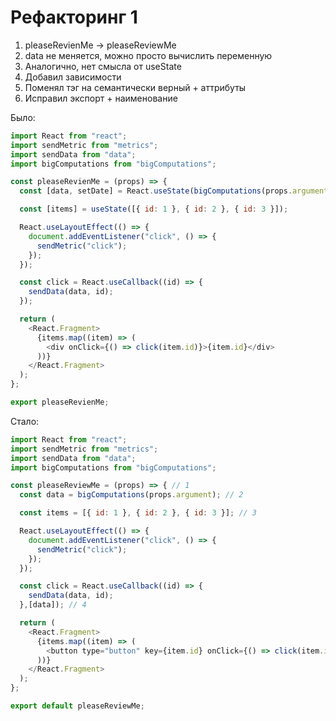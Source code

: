 # Рефакторинг 1

1. pleaseRevienMe -> pleaseReviewMe
2. data не меняется, можно просто вычислить переменную
3. Аналогично, нет смысла от useState
4. Добавил зависимости
5. Поменял тэг на семантически верный + аттрибуты
6. Исправил экспорт + наименование

Было:
```js
import React from "react";
import sendMetric from "metrics";
import sendData from "data";
import bigComputations from "bigComputations";

const pleaseRevienMe = (props) => {
  const [data, setDate] = React.useState(bigComputations(props.argument));

  const [items] = useState([{ id: 1 }, { id: 2 }, { id: 3 }]);

  React.useLayoutEffect(() => {
    document.addEventListener("click", () => {
      sendMetric("click");
    });
  });

  const click = React.useCallback((id) => {
    sendData(data, id);
  });

  return (
    <React.Fragment>
      {items.map((item) => (
        <div onClick={() => click(item.id)}>{item.id}</div>
      ))}
    </React.Fragment>
  );
};

export pleaseRevienMe;
```

Стало:
```js
import React from "react";
import sendMetric from "metrics";
import sendData from "data";
import bigComputations from "bigComputations";

const pleaseReviewMe = (props) => { // 1
  const data = bigComputations(props.argument); // 2

  const items = [{ id: 1 }, { id: 2 }, { id: 3 }]; // 3

  React.useLayoutEffect(() => {
    document.addEventListener("click", () => {
      sendMetric("click");
    });
  });

  const click = React.useCallback((id) => {
    sendData(data, id);
  },[data]); // 4

  return (
    <React.Fragment>
      {items.map((item) => (
        <button type="button" key={item.id} onClick={() => click(item.id)}>{item.id}</button> // 5
      ))}
    </React.Fragment>
  );
};

export default pleaseReviewMe;
```
